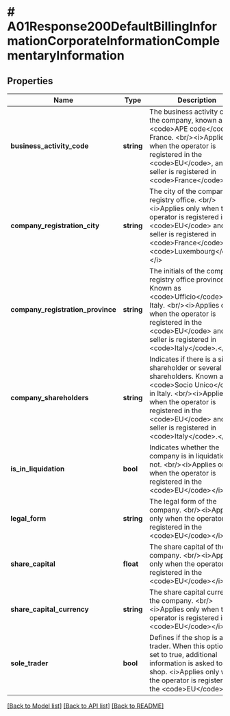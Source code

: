 # # A01Response200DefaultBillingInformationCorporateInformationComplementaryInformation

## Properties

Name | Type | Description | Notes
------------ | ------------- | ------------- | -------------
**business_activity_code** | **string** | The business activity code of the company, known as &lt;code&gt;APE code&lt;/code&gt; in France. &lt;br/&gt;&lt;i&gt;Applies only when the operator is registered in the &lt;code&gt;EU&lt;/code&gt;, and the seller is registered in &lt;code&gt;France&lt;/code&gt;.&lt;/i&gt; | [optional]
**company_registration_city** | **string** | The city of the company&#39;s registry office. &lt;br/&gt;&lt;i&gt;Applies only when the operator is registered in the &lt;code&gt;EU&lt;/code&gt; and the seller is registered in &lt;code&gt;France&lt;/code&gt; or &lt;code&gt;Luxembourg&lt;/code&gt;.&lt;/i&gt; | [optional]
**company_registration_province** | **string** | The initials of the company’s registry office province. Known as &lt;code&gt;Ufficio&lt;/code&gt; in Italy. &lt;br/&gt;&lt;i&gt;Applies only when the operator is registered in the &lt;code&gt;EU&lt;/code&gt; and the seller is registered in &lt;code&gt;Italy&lt;/code&gt;.&lt;/i&gt; | [optional]
**company_shareholders** | **string** | Indicates if there is a single shareholder or several shareholders. Known as &lt;code&gt;Socio Unico&lt;/code&gt; in Italy. &lt;br/&gt;&lt;i&gt;Applies only when the operator is registered in the &lt;code&gt;EU&lt;/code&gt; and the seller is registered in &lt;code&gt;Italy&lt;/code&gt;.&lt;/i&gt; | [optional]
**is_in_liquidation** | **bool** | Indicates whether the company is in liquidation or not. &lt;br/&gt;&lt;i&gt;Applies only when the operator is registered in the &lt;code&gt;EU&lt;/code&gt;&lt;/i&gt; | [optional]
**legal_form** | **string** | The legal form of the company. &lt;br/&gt;&lt;i&gt;Applies only when the operator is registered in the &lt;code&gt;EU&lt;/code&gt;&lt;/i&gt; | [optional]
**share_capital** | **float** | The share capital of the company. &lt;br/&gt;&lt;i&gt;Applies only when the operator is registered in the &lt;code&gt;EU&lt;/code&gt;&lt;/i&gt; | [optional]
**share_capital_currency** | **string** | The share capital currency of the company. &lt;br/&gt;&lt;i&gt;Applies only when the operator is registered in the &lt;code&gt;EU&lt;/code&gt;&lt;/i&gt; | [optional]
**sole_trader** | **bool** | Defines if the shop is a sole trader. When this option is set to true, additional information is asked to the shop. &lt;i&gt;Applies only when the operator is registered in the &lt;code&gt;EU&lt;/code&gt;&lt;/i&gt; | [optional]

[[Back to Model list]](../../README.md#models) [[Back to API list]](../../README.md#endpoints) [[Back to README]](../../README.md)
